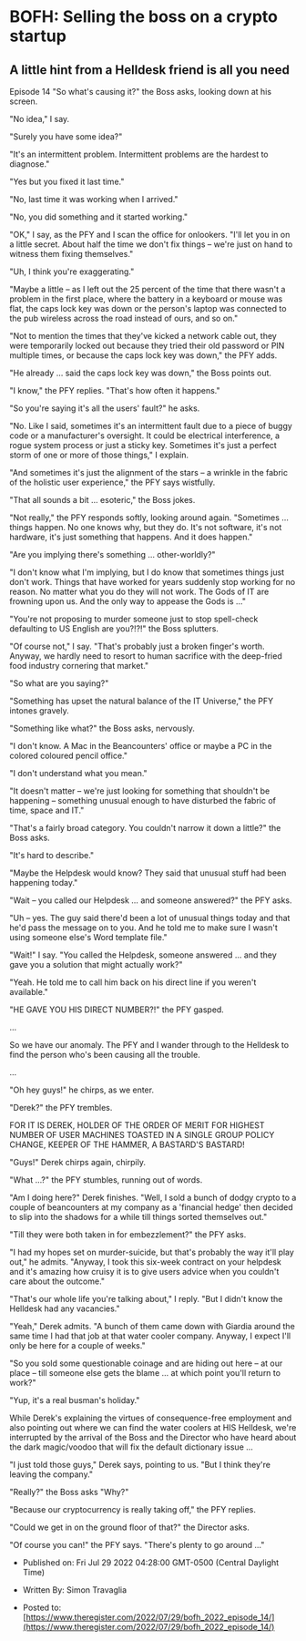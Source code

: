 # BOFH: Selling the boss on a crypto startup

## A little hint from a Helldesk friend is all you need

Episode 14 "So what's causing it?" the Boss asks, looking down at his screen.

"No idea," I say.

"Surely you have some idea?"

"It's an intermittent problem. Intermittent problems are the hardest to diagnose."

"Yes but you fixed it last time."

"No, last time it was working when I arrived."

"No, you did something and it started working."

"OK," I say, as the PFY and I scan the office for onlookers. "I'll let you in on a little secret. About half the time we don't fix things – we're just on hand to witness them fixing themselves."

"Uh, I think you're exaggerating."

"Maybe a little – as I left out the 25 percent of the time that there wasn't a problem in the first place, where the battery in a keyboard or mouse was flat, the caps lock key was down or the person's laptop was connected to the pub wireless across the road instead of ours, and so on."

"Not to mention the times that they've kicked a network cable out, they were temporarily locked out because they tried their old password or PIN multiple times, or because the caps lock key was down," the PFY adds.

"He already … said the caps lock key was down," the Boss points out.

"I know," the PFY replies. "That's how often it happens."

"So you're saying it's all the users' fault?" he asks.

"No. Like I said, sometimes it's an intermittent fault due to a piece of buggy code or a manufacturer's oversight. It could be electrical interference, a rogue system process or just a sticky key. Sometimes it's just a perfect storm of one or more of those things," I explain.

"And sometimes it's just the alignment of the stars – a wrinkle in the fabric of the holistic user experience," the PFY says wistfully.

"That all sounds a bit … esoteric," the Boss jokes.

"Not really," the PFY responds softly, looking around again. "Sometimes … things happen. No one knows why, but they do. It's not software, it's not hardware, it's just something that happens. And it does happen."

"Are you implying there's something … other-worldly?"

"I don't know what I'm implying, but I do know that sometimes things just don't work. Things that have worked for years suddenly stop working for no reason. No matter what you do they will not work. The Gods of IT are frowning upon us. And the only way to appease the Gods is …"

"You're not proposing to murder someone just to stop spell-check defaulting to US English are you?!?!" the Boss splutters.

"Of course not," I say. "That's probably just a broken finger's worth.  Anyway, we hardly need to resort to human sacrifice with the deep-fried food industry cornering that market."

"So what are you saying?"

"Something has upset the natural balance of the IT Universe," the PFY intones gravely.

"Something like what?" the Boss asks, nervously.

"I don't know. A Mac in the Beancounters' office or maybe a PC in the colored coloured pencil office."

"I don't understand what you mean."

"It doesn't matter – we're just looking for something that shouldn't be happening – something unusual enough to have disturbed the fabric of time, space and IT."

"That's a fairly broad category. You couldn't narrow it down a little?" the Boss asks.

"It's hard to describe."

"Maybe the Helpdesk would know? They said that unusual stuff had been happening today."

"Wait – you called our Helpdesk … and someone answered?" the PFY asks.

"Uh – yes. The guy said there'd been a lot of unusual things today and that he'd pass the message on to you. And he told me to make sure I wasn't using someone else's Word template file."

"Wait!" I say. "You called the Helpdesk, someone answered … and they gave you a solution that might actually work?"

"Yeah. He told me to call him back on his direct line if you weren't available."

"HE GAVE YOU HIS DIRECT NUMBER?!" the PFY gasped.

…

So we have our anomaly. The PFY and I wander through to the Helldesk to find the person who's been causing all the trouble.

…

"Oh hey guys!" he chirps, as we enter.

"Derek?" the PFY trembles.

FOR IT IS DEREK, HOLDER OF THE ORDER OF MERIT FOR HIGHEST NUMBER OF USER MACHINES TOASTED IN A SINGLE GROUP POLICY CHANGE, KEEPER OF THE HAMMER, A BASTARD'S BASTARD!

"Guys!" Derek chirps again, chirpily.

"What …?" the PFY stumbles, running out of words.

"Am I doing here?" Derek finishes. "Well, I sold a bunch of dodgy crypto to a couple of beancounters at my company as a 'financial hedge' then decided to slip into the shadows for a while till things sorted themselves out."

"Till they were both taken in for embezzlement?" the PFY asks.

"I had my hopes set on murder-suicide, but that's probably the way it'll play out," he admits. "Anyway, I took this six-week contract on your helpdesk and it's amazing how cruisy it is to give users advice when you couldn't care about the outcome."

"That's our whole life you're talking about," I reply. "But I didn't know the Helldesk had any vacancies."

"Yeah," Derek admits. "A bunch of them came down with Giardia around the same time I had that job at that water cooler company. Anyway, I expect I'll only be here for a couple of weeks."

"So you sold some questionable coinage and are hiding out here – at our place – till someone else gets the blame … at which point you'll return to work?"

"Yup, it's a real busman's holiday."

While Derek's explaining the virtues of consequence-free employment and also pointing out where we can find the water coolers at HIS Helldesk, we're interrupted by the arrival of the Boss and the Director who have heard about the dark magic/voodoo that will fix the default dictionary issue …

"I just told those guys," Derek says, pointing to us. "But I think they're leaving the company."

"Really?" the Boss asks "Why?"

"Because our cryptocurrency is really taking off," the PFY replies.

"Could we get in on the ground floor of that?" the Director asks.

"Of course you can!" the PFY says. "There's plenty to go around …"



- Published on: Fri Jul 29 2022 04:28:00 GMT-0500 (Central Daylight Time)

- Written By: Simon Travaglia

- Posted to: [https://www.theregister.com/2022/07/29/bofh_2022_episode_14/](https://www.theregister.com/2022/07/29/bofh_2022_episode_14/)